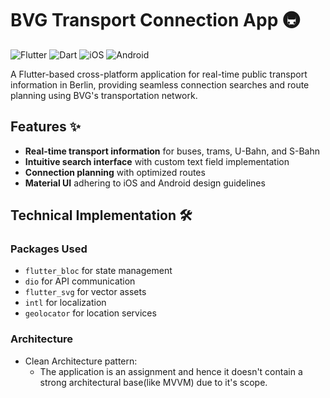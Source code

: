 # BVG Transport Connection App 🚇

![Flutter](https://img.shields.io/badge/Flutter-%2302569B.svg?style=for-the-badge&logo=Flutter&logoColor=white)
![Dart](https://img.shields.io/badge/Dart-0175C2?style=for-the-badge&logo=dart&logoColor=white)
![iOS](https://img.shields.io/badge/iOS-000000?style=for-the-badge&logo=ios&logoColor=white)
![Android](https://img.shields.io/badge/Android-3DDC84?style=for-the-badge&logo=android&logoColor=white)

A Flutter-based cross-platform application for real-time public transport information in Berlin, providing seamless connection searches and route planning using BVG's transportation network.

## Features ✨

- **Real-time transport information** for buses, trams, U-Bahn, and S-Bahn
- **Intuitive search interface** with custom text field implementation
- **Connection planning** with optimized routes
- **Material UI** adhering to iOS and Android design guidelines

## Technical Implementation 🛠️

### Packages Used
- `flutter_bloc` for state management
- `dio` for API communication
- `flutter_svg` for vector assets
- `intl` for localization
- `geolocator` for location services

### Architecture
- Clean Architecture pattern:
  - The application is an assignment and hence it doesn't contain a strong architectural base(like MVVM) due to it's scope.
